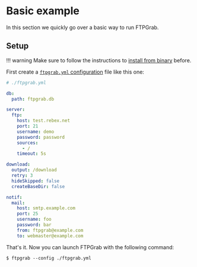 # Basic example

In this section we quickly go over a basic way to run FTPGrab.

## Setup

!!! warning
    Make sure to follow the instructions to [install from binary](../install/binary.md) before.

First create a [`ftpgrab.yml` configuration](../config/index.md) file like this one:

```yaml
# ./ftpgrab.yml

db:
  path: ftpgrab.db

server:
  ftp:
    host: test.rebex.net
    port: 21
    username: demo
    password: password
    sources:
      - /
    timeout: 5s

download:
  output: /download
  retry: 3
  hideSkipped: false
  createBaseDir: false

notif:
  mail:
    host: smtp.example.com
    port: 25
    username: foo
    password: bar
    from: ftpgrab@example.com
    to: webmaster@example.com
```

That's it. Now you can launch FTPGrab with the following command:

```shell
$ ftpgrab --config ./ftpgrab.yml
```
